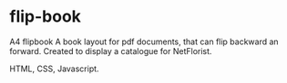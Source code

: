 # flip-book
A4 flipbook 
A book layout for pdf documents, that can flip backward an forward.
Created to display a catalogue for NetFlorist.

HTML, CSS, Javascript.
